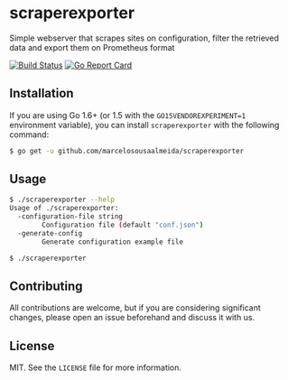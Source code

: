 # scraperexporter

Simple webserver that scrapes sites on configuration, filter the retrieved data and export them on Prometheus format

[![Build Status](https://travis-ci.org/marcelosousaalmeida/scraperexporter.svg?branch=master)](https://travis-ci.org/marcelosousaalmeida/scraperexporter) [![Go Report Card](https://goreportcard.com/badge/github.com/marcelosousaalmeida/scraperexporter)](https://goreportcard.com/report/github.com/marcelosousaalmeida/scraperexporter)

## Installation

If you are using Go 1.6+ (or 1.5 with the `GO15VENDOREXPERIMENT=1` environment variable), you can install `scraperexporter` with the following command:

```bash
$ go get -u github.com/marcelosousaalmeida/scraperexporter
```

## Usage

```bash
$ ./scraperexporter --help
Usage of ./scraperexporter:
  -configuration-file string
    	Configuration file (default "conf.json")
  -generate-config
    	Generate configuration example file

$ ./scraperexporter
```
## Contributing

All contributions are welcome, but if you are considering significant changes, please open an issue beforehand and discuss it with us.

## License

MIT. See the `LICENSE` file for more information.
